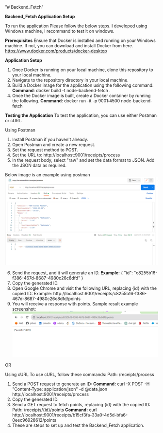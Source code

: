 "# Backend_Fetch" 

__Backend_Fetch Application Setup__

To run the application Please follow the below steps.
I developed using Windows machine, I recommand to test it on windows.

__Prerequisites__
Ensure that Docker is installed and running on your Windows machine. If not, you can download and install Docker from here. https://www.docker.com/products/docker-desktop

__Application Setup__
1. Once Docker is running on your local machine, clone this repository to your local machine.
2. Navigate to the repository directory in your local machine.
3. Build a Docker image for the application using the following command.
  __Command__: docker build -t node-backend-fetch .
4. Once the Docker image is built, create a Docker container by running the following.
__Command__: docker run -it -p 9001:4500 node-backend-fetch

__Testing the Application__
To test the application, you can use either Postman or cURL.

Using Postman
1. Install Postman if you haven't already.
2. Open Postman and create a new request.
3. Set the request method to POST.
4. Set the URL to: http://localhost:9001/receipts/process
5. In the request body, select "raw" and set the data format to JSON. Add the JSON data as required.

Below image is an example using postman
![Alt text](image.png)

6. Send the request, and it will generate an ID.
__Example:__ 
{
    "id": "c8255b16-f386-467d-8687-4980c26c8dfd"
}
7. Copy the generated ID.
8. Open Google Chrome and visit the following URL, replacing {id} with the copied ID:
Example:
http://localhost:9001/receipts/c8255b16-f386-467d-8687-4980c26c8dfd/points
9. You will receive a response with points.
Sample result example screenshot:
![Alt text](image-1.png)

OR

Using cURL
To use cURL, follow these commands:
Path: /receipts/process
1. Send a POST request to generate an ID:
__Command:__ curl -X POST -H "Content-Type: application/json" -d @data.json http://localhost:9001/receipts/process
2. Copy the generated ID.
3. Send a GET request to fetch points, replacing {id} with the copied ID:
Path: /receipts/{id}/points
__Command:__ curl http://localhost:9001/receipts/b15cf3fa-33a0-4d5d-bfa6-0eec96928612/points
4. These are steps to set up and test the Backend_Fetch application.
